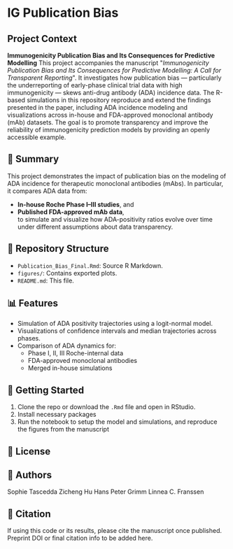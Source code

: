 # IG Publication Bias 
## Project Context
**Immunogenicity Publication Bias and Its Consequences for Predictive Modelling**
This project accompanies the manuscript "_Immunogenicity Publication Bias and Its Consequences for Predictive Modelling: A Call for Transparent Reporting_". It investigates how publication bias — particularly the underreporting of early-phase clinical trial data with high immunogenicity — skews anti-drug antibody (ADA) incidence data. The R-based simulations in this repository reproduce and extend the findings presented in the paper, including ADA incidence modeling and visualizations across in-house and FDA-approved monoclonal antibody (mAb) datasets. The goal is to promote transparency and improve the reliability of immunogenicity prediction models by providing an openly accessible example.

## 📘 Summary
This project demonstrates the impact of publication bias on the modeling of ADA incidence for therapeutic monoclonal antibodies (mAbs). In particular, it compares ADA data from:
- **In-house Roche Phase I–III studies**, and
- **Published FDA-approved mAb data**,  
to simulate and visualize how ADA-positivity ratios evolve over time under different assumptions about data transparency.

## 📂 Repository Structure
- `Publication_Bias_Final.Rmd`: Source R Markdown.
- `figures/`: Contains exported plots.
- `README.md`: This file.

## 📊 Features
- Simulation of ADA positivity trajectories using a logit-normal model.
- Visualizations of confidence intervals and median trajectories across phases.
- Comparison of ADA dynamics for:
  - Phase I, II, III Roche-internal data
  - FDA-approved monoclonal antibodies
  - Merged in-house simulations
 
## 🧪 Getting Started
1. Clone the repo or download the `.Rmd` file and open in RStudio.
2. Install necessary packages
3. Run the notebook to setup the model and simulations, and reproduce the figures from the manuscript

## 📄 License

## 🧠 Authors
  Sophie Tascedda
  Zicheng Hu
  Hans Peter Grimm
  Linnea C. Franssen

## 📎 Citation
If using this code or its results, please cite the manuscript once published. Preprint DOI or final citation info to be added here.

